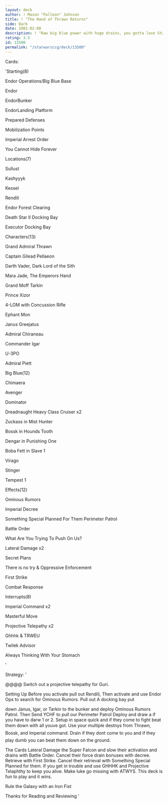 ```yaml
---
layout: deck
author: ! Mason "Palleon" Johnson
title: ! "The Hand of Thrawn Returns"
side: Dark
date: 2001-02-08
description: ! "Raw big blue power with huge drains, you gotta love Star Desroyers."
rating: 3.5
id: 13500
permalink: "/starwarsccg/deck/13500"
---
```

Cards: 

'Starting(8)


Endor Operations/Big Blue Base

Endor

EndorBunker

EndorLanding Platform

Prepared Defenses

Mobilization Points

Imperial Arrest Order

You Cannot Hide Forever


Locations(7)


Sullust

Kashyyyk

Kessel

Rendili

Endor Forest Clearing

Death Star II Docking Bay

Executor Docking Bay


Characters(13)


Grand Admiral Thrawn

Captain Gilead Pellaeon

Darth Vader, Dark Lord of the Sith

Mara Jade, The Emperors Hand

Grand Moff Tarkin

Prince Xizor

4-LOM with Concussion Rifle

Ephant Mon

Janus Greejatus

Admiral Chiraneau

Commander Igar

U-3PO

Admiral Piett


Big Blue(12)


Chimaera

Avenger

Dominator

Dreadnaught Heavy Class Cruiser x2

Zuckass in Mist Hunter

Bossk in Hounds Tooth

Dengar in Punishing One

Boba Fett in Slave 1

Virago

Stinger

Tempest 1


Effects(12)


Ominous Rumors

Imperial Decree

Something Special Planned For Them Perimeter Patrol

Battle Order

What Are You Trying To Push On Us?

Lateral Damage x2

Secret Plans

There is no try & Oppressive Enforcement

First Strike

Combat Response



Interrupts(8)


Imperial Command x2

Masterful Move

Projective Telepathy x2

Ghhhk & TRWEU

Twilek Advisor

Always Thinking With Your Stomach  

'

Strategy: '

@@@@ Switch out a projective telepathy for Guri. 


Setting Up Before you activate pull out Rendili, Then activate and use Endor Ops to search for Ominous Rumors. Pull out A docking bay put

down Janus, Igar, or Tarkin to the bunker and deploy Ominous Rumors Patrol. Then Send YCHF to pull our Perimeter Patrol Deploy and draw a if you have to darw 1 or 2. Setup in space quick and if they come to fight beat them down with all youve got. Use your multiple destnys from Thrawn, Bossk, and Imperial command. Drain if they dont come to you and if they play dumb you can beat them down on the ground.


The Cards Lateral Damage the Super Falcon and slow their activation and drains with Battle Order. Cancel their force drain bonuses with decree. Retrieve with First Strike. Cancel their retrieval with Something Special Planned for them. If you get in trouble and use GHHHK and Projective Telaphthy to keep you alive. Make luke go missing with ATWYS. This deck is fun to play and it wins.


Rule the Galaxy with an Iron Fist


Thanks for Reading and Reviewing  '
